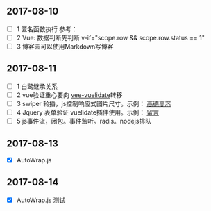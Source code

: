 
## 2017-08-10
 - [ ] 1 匿名函数执行
   参考： 
 - [ ] 2 Vue: 数据判断先判断 v-if="scope.row && scope.row.status == 1"
 - [ ] 3 博客园可以使用Markdown写博客

## 2017-08-11
 - [ ] 1 白鹭继承关系
 - [ ] 2 vue验证重心要向 [vee-vuelidate](https://github.com/baianat/vee-validate)转移
 - [ ] 3 swiper 轮播，js控制响应式图片尺寸。示例： [高德高芯](http://gst.gst-ir.com/product/detail/id/33.html)
 - [ ] 4 Jquery 表单验证 vuelidate插件使用。示例： [留言](http://gst.gst-ir.com/Service/science/mid/21.html#43)
 - [ ] 5 js事件流，闭包。事件监听。radis。nodejs排队

## 2017-08-13
 - [x] AutoWrap.js
 
## 2017-08-14
 - [x] AutoWrap.js 测试
